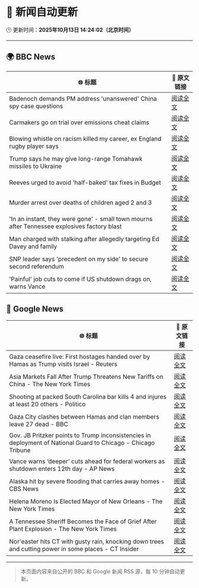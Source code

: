 # 🧠 新闻自动更新

🕒 更新时间：**2025年10月13日 14:24:02（北京时间）**

---

## 🌍 BBC News

| 🌐 标题 | 🔗 原文链接 |
|--------|-------------|
| Badenoch demands PM address 'unanswered' China spy case questions | [阅读全文](https://www.bbc.com/news/articles/cg424d712q7o?at_medium=RSS&at_campaign=rss) |
| Carmakers go on trial over emissions cheat claims | [阅读全文](https://www.bbc.com/news/articles/cjr5epw8dweo?at_medium=RSS&at_campaign=rss) |
| Blowing whistle on racism killed my career, ex England rugby player says | [阅读全文](https://www.bbc.com/sport/rugby-union/articles/cdr61plm727o?at_medium=RSS&at_campaign=rss) |
| Trump says he may give long-range Tomahawk missiles to Ukraine | [阅读全文](https://www.bbc.com/news/articles/c93xpqgzkv0o?at_medium=RSS&at_campaign=rss) |
| Reeves urged to avoid 'half-baked' tax fixes in Budget | [阅读全文](https://www.bbc.com/news/articles/cx2n08n15w2o?at_medium=RSS&at_campaign=rss) |
| Murder arrest over deaths of children aged 2 and 3 | [阅读全文](https://www.bbc.com/news/articles/c78n8y3mlxko?at_medium=RSS&at_campaign=rss) |
| 'In an instant, they were gone' - small town mourns after Tennessee explosives factory blast | [阅读全文](https://www.bbc.com/news/articles/cwy8y0rnw2eo?at_medium=RSS&at_campaign=rss) |
| Man charged with stalking after allegedly targeting Ed Davey and family | [阅读全文](https://www.bbc.com/news/articles/c77d702znm4o?at_medium=RSS&at_campaign=rss) |
| SNP leader says 'precedent on my side' to secure second referendum | [阅读全文](https://www.bbc.com/news/articles/cg424dk03x9o?at_medium=RSS&at_campaign=rss) |
| 'Painful' job cuts to come if US shutdown drags on, warns Vance | [阅读全文](https://www.bbc.com/news/articles/cp3d554053lo?at_medium=RSS&at_campaign=rss) |

## 📰 Google News

| 🌐 标题 | 🔗 原文链接 |
|--------|-------------|
| Gaza ceasefire live: First hostages handed over by Hamas as Trump visits Israel - Reuters | [阅读全文](https://news.google.com/rss/articles/CBMirwFBVV95cUxOVm5saERGYWY4UXhGUzJmeVpjOVUzdlBOclg1c2xLNy14WkRGaEZfbWpCaDhIa2N5MlRyd2tuZjd0eUxOc1FBU1V6dWpsUHdOWDMzSTdPUjNJSDZxZjZhczJRcEIwRUdRNXZ3QXZvcV9KcGJZcEpOM24xRHl2V2ZPNkpjcGdwaDJDOUpPSzBybG9TOHVfOXpJQkVZNmJUYlVfWnZSMW5Uc2xRZ1g0blFF?oc=5) |
| Asia Markets Fall After Trump Threatens New Tariffs on China - The New York Times | [阅读全文](https://news.google.com/rss/articles/CBMiiwFBVV95cUxPMkZZYUFyWC05Ujc4UHAybDNscl9Nbzl5Z2pCRVZEZ2dwZnpOakFUWjB1YXBvUndYWVlCdk85QTZCVmRKazBkd2IxQ0lRY3RxcmtOMGxFTjhTNFZvcUs4a1ZKUnB1VFhOczBtTE5rOWdCTmlock8xYkpyN0lGRmlJc0JabEcyZDhsQVNr?oc=5) |
| Shooting at packed South Carolina bar kills 4 and injures at least 20 others - Politico | [阅读全文](https://news.google.com/rss/articles/CBMijgFBVV95cUxQTDFxT3pxNFhkNzZ6VTF4MDdaWlZ5dUF3ay1UdkpzZkZESmNzbHFJSGQwTXUxSzFUcHhBQk05VXBMamx2VV92OFk5NDNSTm5yZ2VLZ1JWa1ZPMUczRnUyVGlrZUM0dnVub1lEU0JOV3lBMFEzSlJnb3ZyZV9nUzQ0WVA1eGIzOThIMEZxdUZn?oc=5) |
| Gaza City clashes between Hamas and clan members leave 27 dead - BBC | [阅读全文](https://news.google.com/rss/articles/CBMiWkFVX3lxTFBWMy1zeHlXSmhVTXNGWGlGd1hIeVVrb2dJQVcwUGdpdk5lS3BKd2dtZGhsNnpzbXNneUhNLWtGZTFqLWhSaXZ3azZtWlNOdHl4eEZ3d1FnN0owQdIBX0FVX3lxTE5WZkdvUnNBcmU0ekFIeDBlM2ZGSGw2TUV4R2VDdXN0V3FRbmRrbmFhYkJyMmVJQjk0Z3dROHdNUENvekZubnA2eFd2NTVlbU9HVHZoMnVqREljMDNHVmpn?oc=5) |
| Gov. JB Pritzker points to Trump inconsistencies in deployment of National Guard to Chicago - Chicago Tribune | [阅读全文](https://news.google.com/rss/articles/CBMiiAFBVV95cUxPVl9XX2doUkZlSFZ0SUN1aFB4VUh5UGRYMzdlLVVPMEcxRHQ3QVNBYjd4azJVS0l4ZC1maFNWTjNEXzEtVWdZbHh6angyUjBjNS1ZdFQ1dUxuZWFtLWM3OEctMlgzM0FmdVZOaDhnRFdDNmdsSjF0RlV6UGgtUFp3LVBib2g1MV9w?oc=5) |
| Vance warns ‘deeper’ cuts ahead for federal workers as shutdown enters 12th day - AP News | [阅读全文](https://news.google.com/rss/articles/CBMitgFBVV95cUxOWXVHTzdQaGlyUDdod0dGS0NCRlJyY3dTTkpnSXUwdHp2SkRjNmtEcTBleDNNaXJtOTc4N3FSYUUtZDdRSXVJdjg1bkNBQlRlSjBiajBncEZDbk9Yakg2VHNRWktVMFc4ckl5RkU5Tnd6SUtSbWFlbVhBSTlHTmZ6aExUZkpuUkJFYkZmZHJKWmp1U1BuS1IydkVMclFzZ1c5NlNMcEJuSWhKN1VJc3lIcHFsMGpOdw?oc=5) |
| Alaska hit by severe flooding that carries away homes - CBS News | [阅读全文](https://news.google.com/rss/articles/CBMibEFVX3lxTE93eDg4N1c4NEs0UTZrM2VwUGZEWGdvNkQySzBLbVZsT0JSMU1mTkQ0OFg4VXlEbjJsR2RHcC1QenZsS1M3d1pYWXF6dklNQy03ckg3eU1WXzdYdlZYei1ZcGpMM29zR2FqOWN1UNIBckFVX3lxTE4xcXVJNEltelBhSFZRLWdkbjRlMnZrVmdGV25HRUxhdDJpZWtxMUhIZnJHN2F3Q1duLVNkRUw4RVZYakZCSFRuQXVhVzdib3ZJcDByU0RjSFlPb2dHTkgyekJGeWg4SHJGa2YyQWpqbVNhUQ?oc=5) |
| Helena Moreno Is Elected Mayor of New Orleans - The New York Times | [阅读全文](https://news.google.com/rss/articles/CBMiigFBVV95cUxPeDluMm1JaDQ0Tnp4aFFkZmF6MURDckkzYnlCUzdhSGdUOUU3d0JadTl4bThoTWdIbERsZURrZU5aRGJpTk9EM2V3RlE4Z19RNHZJakZ0MVVLRkVsd1U3U05hVUw2SHd4SDZlZWZaQ3l4YjhNTDBDR0hMYVpSeWpaa19SYkdYanl6WFE?oc=5) |
| A Tennessee Sheriff Becomes the Face of Grief After Plant Explosion - The New York Times | [阅读全文](https://news.google.com/rss/articles/CBMiigFBVV95cUxNT0ozV19PY2ZKMGlCTmxnTUxlV0s5bVcxQ3h6WUVEdEF1LVB5c1NZRmVCRjdldzlpZmpmdnhBa0NZMFZudXNjWHFIeVhDMUVkUUFNYW1tUU4yaG00aEVhWWN6bzBoOTZlRVF3TFlMdWl3TnotbGlna2YzMEZEbFJFLU5icmtiSlc2a2c?oc=5) |
| Nor'easter hits CT with gusty rain, knocking down trees and cutting power in some places - CT Insider | [阅读全文](https://news.google.com/rss/articles/CBMingFBVV95cUxQeVZMdHRIMC04RTlJX3pyaHY2WWlfNXA3NXRxeml1bzQyMnpxV2lmdmZBeGdVemlzdHo5TzlBNnRDNERwZUlZT0hISDRKSnBSRVQyeUJXa085Vm8wcTRwaU1ROUlreEJCS0FKbzJwZUhHVTJuT2dETU9XeWpjTEFLekxseTZYSDhadmdCVWhvZGlzMFdsb1R6cXREVXBXUQ?oc=5) |

---
> 本页面内容来自公开的 BBC 和 Google 新闻 RSS 源，每 10 分钟自动更新。